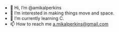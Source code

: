 - 👋 Hi, I’m @amikalperkins
- 👀 I’m interested in making things move and space.
- 🌱 I’m currently learning C.
- 📫 How to reach me a.mikalperkins@gmail.com

<!---
amikalperkins/amikalperkins is a ✨ special ✨ repository because its `README.md` (this file) appears on your GitHub profile.
You can click the Preview link to take a look at your changes.
--->
